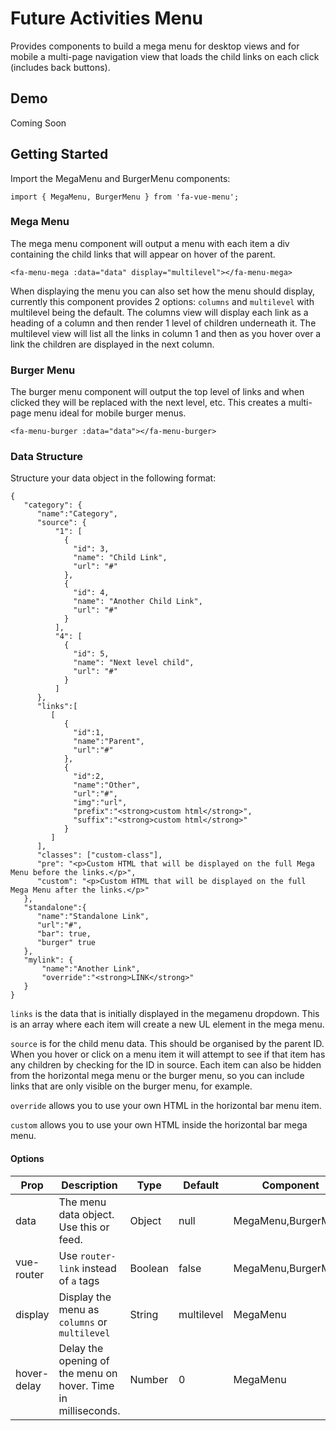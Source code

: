 # Future Activities Menu

Provides components to build a mega menu for desktop views and for mobile a multi-page navigation view that loads the child links on each click (includes back buttons).

## Demo

Coming Soon

## Getting Started

Import the MegaMenu and BurgerMenu components:

    import { MegaMenu, BurgerMenu } from 'fa-vue-menu';
    
### Mega Menu

The mega menu component will output a menu with each item a div containing the child links that will appear on hover of the parent.

    <fa-menu-mega :data="data" display="multilevel"></fa-menu-mega>
    
When displaying the menu you can also set how the menu should display, currently this component provides 2 options: `columns` and `multilevel` with multilevel being the default.
The columns view will display each link as a heading of a column and then render 1 level of children underneath it.
The multilevel view will list all the links in column 1 and then as you hover over a link the children are displayed in the next column.
    
### Burger Menu

The burger menu component will output the top level of links and when clicked they will be replaced with the next level, etc.
This creates a multi-page menu ideal for mobile burger menus.

    <fa-menu-burger :data="data"></fa-menu-burger>
    
### Data Structure

Structure your data object in the following format:

    {
       "category": {
          "name":"Category",
          "source": {
              "1": [
                {
                  "id": 3,
                  "name": "Child Link",
                  "url": "#"
                },
                {
                  "id": 4,
                  "name": "Another Child Link",
                  "url": "#"
                }
              ],
              "4": [
                {
                  "id": 5,
                  "name": "Next level child",
                  "url": "#"
                }
              ]
          },
          "links":[
             [
                {
                  "id":1,
                  "name":"Parent",
                  "url":"#"
                },
                {
                  "id":2,
                  "name":"Other",
                  "url":"#",
                  "img":"url",
                  "prefix":"<strong>custom html</strong>",
                  "suffix":"<strong>custom html</strong>"
                }
             ]
          ],
          "classes": ["custom-class"],
          "pre": "<p>Custom HTML that will be displayed on the full Mega Menu before the links.</p>",
          "custom": "<p>Custom HTML that will be displayed on the full Mega Menu after the links.</p>"
       },
       "standalone":{
          "name":"Standalone Link",
          "url":"#",
          "bar": true,
          "burger" true
       },
       "mylink": {
           "name":"Another Link",
           "override":"<strong>LINK</strong>"
       }
    }
    
`links` is the data that is initially displayed in the megamenu dropdown. This is an array where each item will create a new UL element in the mega menu.

`source` is for the child menu data. This should be organised by the parent ID. When you hover or click on a menu item it will attempt to see if that item has any children by checking for the ID in source.
Each item can also be hidden from the horizontal mega menu or the burger menu, so you can include links that are only visible on the burger menu, for example.

`override` allows you to use your own HTML in the horizontal bar menu item.

`custom` allows you to use your own HTML inside the horizontal bar mega menu.

#### Options

| Prop | Description | Type | Default | Component |
|--|--|--|--|--|
| data | The menu data object. Use this or feed. | Object | null | MegaMenu,BurgerMenu |
| vue-router | Use `router-link` instead of `a` tags | Boolean | false | MegaMenu,BurgerMenu |
| display | Display the menu as `columns` or `multilevel` | String | multilevel | MegaMenu |
| hover-delay | Delay the opening of the menu on hover. Time in milliseconds. | Number | 0 | MegaMenu |
